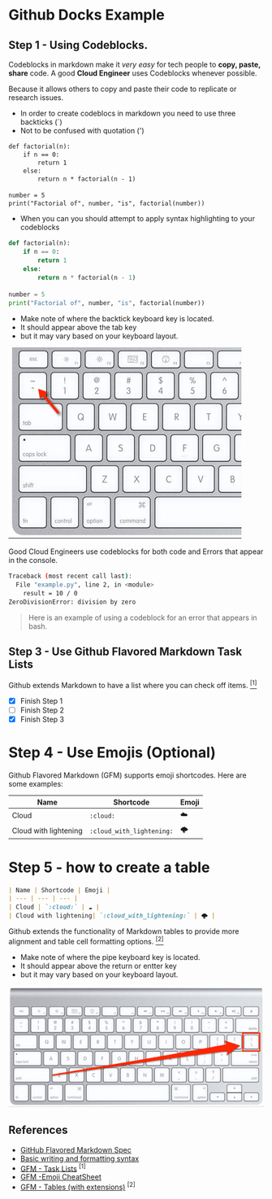 # Github Docks Example

## Step 1 - Using Codeblocks.

Codeblocks in markdown make it *very easy* for tech people to **copy, paste, share** code.
A good __Cloud Engineer__ uses Codeblocks whenever possible.

Because it allows others to copy and paste their code to replicate or research issues.

- In order to create codeblocs in markdown you need to use three backticks (`)
- Not to be confused with quotation (')

```
def factorial(n):
    if n == 0:
        return 1
    else:
        return n * factorial(n - 1)

number = 5
print("Factorial of", number, "is", factorial(number))
```

- When you can you should attempt to apply syntax highlighting to your codeblocks

``` python
def factorial(n):
    if n == 0:
        return 1
    else:
        return n * factorial(n - 1)

number = 5
print("Factorial of", number, "is", factorial(number))
```
- Make note of where the backtick keyboard key is located.
- It should appear above the tab key
- but it may vary based on your keyboard layout.

![Backtick](assets/backtick-key.png)

Good Cloud Engineers use codeblocks for both code and Errors that appear in the console.

```bash
Traceback (most recent call last):
  File "example.py", line 2, in <module>
    result = 10 / 0
ZeroDivisionError: division by zero

```
> Here is an example of using a codeblock for an error that appears in bash.

## Step 3 - Use Github Flavored Markdown Task Lists

Github extends Markdown to have a list where you can check off items. [<sup>[1]</sup>](#user-content-references)

- [x] Finish Step 1
- [ ] Finish Step 2
- [x] Finish Step 3

# Step 4 - Use Emojis (Optional)

Github Flavored Markdown (GFM) supports emoji shortcodes.
Here are some examples:

| Name | Shortcode | Emoji |
| --- | --- | --- |
| Cloud | `:cloud:` | ☁️ |
| Cloud with lightening| `:cloud_with_lightening:` | 🌩️ |

# Step 5 - how to create a table 

```md
| Name | Shortcode | Emoji |
| --- | --- | --- |
| Cloud | `:cloud:` | ☁️ |
| Cloud with lightening| `:cloud_with_lightening:` | 🌩️ |
```
Github extends the functionality of Markdown tables to provide more alignment and table cell formatting options. [<sup>[2]</sup>](#user-content-references)

- Make note of where the pipe keyboard key is located.
- It should appear above the return or entter key
- but it may vary based on your keyboard layout.

![Pipe](assets/pipe-key.png)

## References
- [GitHub Flavored Markdown Spec](https://github.github.com/gfm/)
- [Basic writing and formatting syntax](https://docs.github.com/en/get-started/writing-on-github/getting-started-with-writing-and-formatting-on-github/basic-writing-and-formatting-syntax)
- [GFM - Task Lists](https://github.github.com/gfm/#task-list-items-extension) <sup>[1]</sup>
- [GFM -Emoji CheatSheet](https://github.com/ikatyang/emoji-cheat-sheet/blob/master/README.md)
- [GFM - Tables (with extensions)](https://github.github.com/gfm/#tables-extension-) <sup>[2]</sup>
